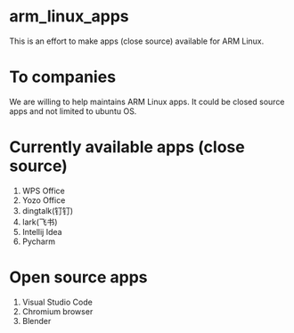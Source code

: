 # arm_linux_apps
This is an effort to make apps (close source) available for ARM Linux.

# To companies

We are willing to help maintains ARM Linux apps. It could be closed source apps and not limited to ubuntu OS.

# Currently available apps (close source)

1. WPS Office 
2. Yozo Office
3. dingtalk(钉钉)
4. lark(飞书)
5. Intellij Idea
6. Pycharm

# Open source apps

1. Visual Studio Code
2. Chromium browser
3. Blender

